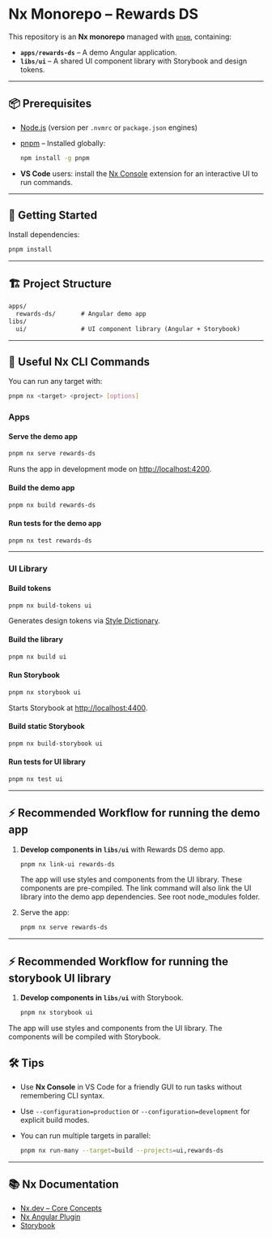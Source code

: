 # Nx Monorepo – Rewards DS

This repository is an **Nx monorepo** managed with [`pnpm`](https://pnpm.io/), containing:

- **`apps/rewards-ds`** – A demo Angular application.
- **`libs/ui`** – A shared UI component library with Storybook and design tokens.

---

## 📦 Prerequisites

- [Node.js](https://nodejs.org/) (version per `.nvmrc` or `package.json` engines)
- [pnpm](https://pnpm.io/) – Installed globally:

  ```sh
  npm install -g pnpm
  ```

- **VS Code** users: install the [Nx Console](https://marketplace.visualstudio.com/items?itemName=nrwl.angular-console) extension for an interactive UI to run commands.

---

## 🚀 Getting Started

Install dependencies:

```sh
pnpm install
```

---

## 🏗 Project Structure

```txt
apps/
  rewards-ds/       # Angular demo app
libs/
  ui/               # UI component library (Angular + Storybook)
```

---

## 📜 Useful Nx CLI Commands

You can run any target with:

```sh
pnpm nx <target> <project> [options]
```

### Apps

#### Serve the demo app

```sh
pnpm nx serve rewards-ds
```

Runs the app in development mode on [http://localhost:4200](http://localhost:4200).

#### Build the demo app

```sh
pnpm nx build rewards-ds
```

#### Run tests for the demo app

```sh
pnpm nx test rewards-ds
```

---

### UI Library

#### Build tokens

```sh
pnpm nx build-tokens ui
```

Generates design tokens via [Style Dictionary](https://amzn.github.io/style-dictionary/).

#### Build the library

```sh
pnpm nx build ui
```

#### Run Storybook

```sh
pnpm nx storybook ui
```

Starts Storybook at [http://localhost:4400](http://localhost:4400).

#### Build static Storybook

```sh
pnpm nx build-storybook ui
```

#### Run tests for UI library

```sh
pnpm nx test ui
```

---

## ⚡ Recommended Workflow for running the demo app

1. **Develop components in `libs/ui`** with Rewards DS demo app.

   ```sh
   pnpm nx link-ui rewards-ds
   ```

    The app will use styles and components from the UI library. These components are pre-compiled. The link command will also link the UI library into the demo app dependencies. See root node_modules folder.

2. Serve the app:

   ```sh
   pnpm nx serve rewards-ds
   ```

---

## ⚡ Recommended Workflow for running the storybook UI library

1. **Develop components in `libs/ui`** with Storybook.

   ```sh
   pnpm nx storybook ui 
   ```

  The app will use styles and components from the UI library.
  The components will be compiled with Storybook.

## 🛠 Tips

- Use **Nx Console** in VS Code for a friendly GUI to run tasks without remembering CLI syntax.
- Use `--configuration=production` or `--configuration=development` for explicit build modes.
- You can run multiple targets in parallel:

  ```sh
  pnpm nx run-many --target=build --projects=ui,rewards-ds
  ```

---

## 📚 Nx Documentation

- [Nx.dev – Core Concepts](https://nx.dev/getting-started/intro)
- [Nx Angular Plugin](https://nx.dev/angular)
- [Storybook](https://storybook.js.org/docs/angular/get-started/introduction)
